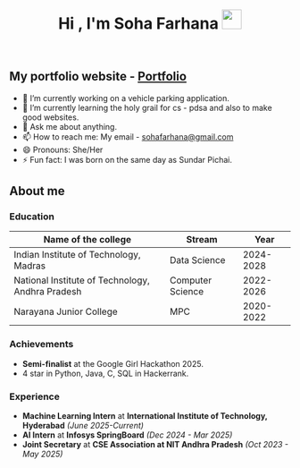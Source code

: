 <h1 align="center"><b>Hi , I'm Soha Farhana </b><img src="https://media.giphy.com/media/hvRJCLFzcasrR4ia7z/giphy.gif" width="35"></h1>
<!--  -->
<!-- <p align="center">
  <a href="https://github.com/DenverCoder1/readme-typing-svg"><img src="https://readme-typing-svg.herokuapp.com?font=Time+New+Roman&color=cyan&size=25&center=true&vCenter=true&width=600&height=100&lines=Assalamu+O+Alaikum+Warahmatullah..&hearts;++;Data+Science+Student,;Computer+Science+Student,;Active+Learner/Researcher,;Love+to+learn+new+stuffs..<3"></a>
</p>
 -->

<br>


## My portfolio website - [Portfolio](https://sohafarhana05.github.io/Portfolio/)
- 🔭 I’m currently working on a vehicle parking application.
- 🌱 I’m currently learning the holy grail for cs - pdsa and also to make good websites.
- 💬 Ask me about anything.
- 📫 How to reach me: My email - sohafarhana@gmail.com
- 😄 Pronouns: She/Her
- ⚡ Fun fact: I was born on the same day as Sundar Pichai.


## About me 
### Education
| Name of the college                                | Stream            |  Year     | 
|----------------------------------------------------|-------------------|-----------|
|  Indian Institute of Technology, Madras            |  Data Science     | 2024-2028 | 
|  National Institute of Technology, Andhra Pradesh  |  Computer Science | 2022-2026 | 
|  Narayana Junior College                           |  MPC              | 2020-2022 | 

### Achievements

* **Semi-finalist** at the Google Girl Hackathon 2025.
* 4 star in Python, Java, C, SQL in Hackerrank.
   
### Experience 
* **Machine Learning Intern** at **International Institute of Technology, Hyderabad** *(June 2025-Current)*
* **AI Intern** at  **Infosys SpringBoard** *(Dec 2024 - Mar 2025)*
* **Joint Secretary** at **CSE Association at NIT Andhra Pradesh** *(Oct 2023 - May 2025)*
  
